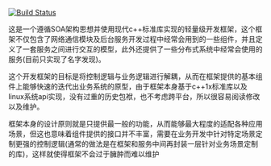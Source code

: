 [![Build Status](https://travis-ci.org/raine0524/base_platform.svg?branch=master)](https://travis-ci.org/raine0524/base_platform)

这是一个遵循SOA架构思想并使用现代c++标准库实现的轻量级开发框架，这个框架不仅包含了网络通信模块及后台服务开发过程中经常会用到的一些组件，并且定义了一套服务之间进行交互的模型，此外还提供了一些分布式系统中经常会使用的服务(目前只实现了名字发现)。

这个开发框架的目标是将控制逻辑与业务逻辑进行解耦，从而在框架提供的基本组件上能够快速的迭代出业务系统的原型，由于框架本身基于c++1x标准库以及linux系统api实现，没有过重的历史包袱，也不考虑跨平台，所以很容易阅读修改以及维护。

框架本身的设计原则就是只提供最一般的功能，从而能够最大程度的适配各种应用场景，但这也意味着组件提供的接口并不丰富，需要在业务开发中针对特定场景定制更强的控制逻辑(通常的做法是在框架和服务中间再封装一层针对业务场景定制的库)，这样就使得框架不会过于臃肿而难以维护